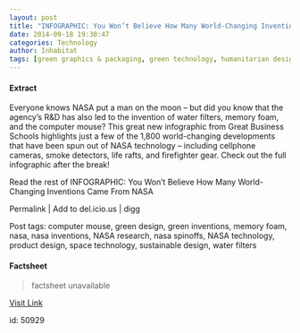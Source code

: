 ```yaml
---
layout: post
title: "INFOGRAPHIC: You Won’t Believe How Many World-Changing Inventions Came From NASA"
date: 2014-09-18 19:30:47
categories: Technology
author: Inhabitat
tags: [green graphics & packaging, green technology, humanitarian design, computer mouse, green design, green inventions, memory foam, nasa, nasa inventions, nasa research, nasa spinoffs, nasa technology, product design, space technology, sustainable design, water filters]
---
```



#### Extract
>
Everyone knows NASA put a man on the moon &#8211; but did you know that the agency&#8217;s R&amp;D has also led to the invention of water filters, memory foam, and the computer mouse? This great new infographic from Great Business Schools highlights just a few of the 1,800 world-changing developments that have been spun out of NASA technology &#8211; including cellphone cameras, smoke detectors, life rafts, and firefighter gear. Check out the full infographic after the break!




Read the rest of INFOGRAPHIC: You Won&#8217;t Believe How Many World-Changing Inventions Came From NASA


Permalink |
Add to
del.icio.us | 
digg

Post tags: computer mouse, green design, green inventions, memory foam, nasa, nasa inventions, NASA research, nasa spinoffs, NASA technology, product design, space technology, sustainable design, water filters

#### Factsheet
>factsheet unavailable

[Visit Link](http://inhabitat.com/infographic-you-wont-believe-how-many-world-changing-inventions-came-from-nasa/)

id:   50929
